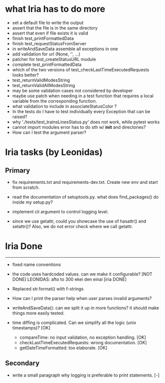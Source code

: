 # what Iria has to do more

- set a default file to write the output
- assert that the file is in the same directory
- assert that even if file exists it is valid
- finish test_printFormattedData
- finish test_requestStatusFromServer
- in writeAndSaveData assemble all exceptions in one
- add validation for url (None, '', ...)
- patcher for test_createStatusURL module
- complete test_printFormattedData
- which of the two versions of test_checkLastTimeExecutedRequests looks better?
- test_returnValidModesString
- test_returnValidAllModesString
- may be some validation cases not considered by developer
- maybe use patch when needing in a test function that requires 
  a local variable from the corresponding function.
- what validation to include in associateStatusColor ?
- In the tests do I have to test individually every Exception that can be raised?
- why './tests/test_trainsLinesStatus.py' does not work, while pytest works
- cannot import modules error has to do sth w/ __init__ and directories?
- How can I test the argument parser?

# Iria tasks (by Leonidas)
## Primary
- fix requirements.txt and requirements-dev.txt. 
  Create new env and start from scratch. 

- read the documentation of setuptools.py. 
  what does find_packages() do inside my setup.py?

- implement cli argument to control logging level.

- since we use getattr, could you showcase the use of hasattr() and
  setattr()? Also, we do not error check where we call getattr.


# Iria Done
---

- fixed name conventions 

- the code uses hardcoded values. can we make it configurable? [NOT DONE]
  LEONIDAS: afto to 300 ekei den einai [iria DONE] 

- Replaced str.format() with f-strings

- How can I print the parser help when user parses invalid arguments?

- writeAndSaveData(): can we split it up in more functions? 
  it should make things more easily tested.

- time diffing is complicated. 
  Can we simplify all the logic (unix timestamps)? [OK]
  - compareTime: no input validation, no exception handling. [OK]
  - checkLastTimeExecutedRequests: wrong documentation. [OK]
  - getDateTimeFormatted: too elaborate. [OK]


## Secondary
- write a small paragraph why logging is preferable to print statements. [-]
